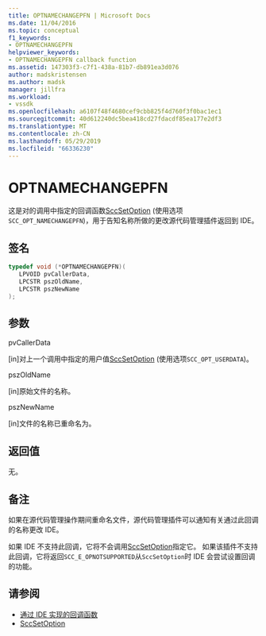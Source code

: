 ```yaml
---
title: OPTNAMECHANGEPFN | Microsoft Docs
ms.date: 11/04/2016
ms.topic: conceptual
f1_keywords:
- OPTNAMECHANGEPFN
helpviewer_keywords:
- OPTNAMECHANGEPFN callback function
ms.assetid: 147303f3-c7f1-438a-81b7-db891ea3d076
author: madskristensen
ms.author: madsk
manager: jillfra
ms.workload:
- vssdk
ms.openlocfilehash: a6107f48f4680cef9cbb825f4d760f3f0bac1ec1
ms.sourcegitcommit: 40d612240dc5bea418cd27fdacdf85ea177e2df3
ms.translationtype: MT
ms.contentlocale: zh-CN
ms.lasthandoff: 05/29/2019
ms.locfileid: "66336230"
---
```

# <a name="optnamechangepfn"></a>OPTNAMECHANGEPFN
这是对的调用中指定的回调函数[SccSetOption](../extensibility/sccsetoption-function.md) (使用选项`SCC_OPT_NAMECHANGEPFN`)，用于告知名称所做的更改源代码管理插件返回到 IDE。

## <a name="signature"></a>签名

```cpp
typedef void (*OPTNAMECHANGEPFN)(
   LPVOID pvCallerData,
   LPCSTR pszOldName,
   LPCSTR pszNewName
);
```

## <a name="parameters"></a>参数
 pvCallerData

[in]对上一个调用中指定的用户值[SccSetOption](../extensibility/sccsetoption-function.md) (使用选项`SCC_OPT_USERDATA`)。

 pszOldName

[in]原始文件的名称。

 pszNewName

[in]文件的名称已重命名为。

## <a name="return-value"></a>返回值
 无。

## <a name="remarks"></a>备注
 如果在源代码管理操作期间重命名文件，源代码管理插件可以通知有关通过此回调的名称更改 IDE。

 如果 IDE 不支持此回调，它将不会调用[SccSetOption](../extensibility/sccsetoption-function.md)指定它。 如果该插件不支持此回调，它将返回`SCC_E_OPNOTSUPPORTED`从`SccSetOption`时 IDE 会尝试设置回调的功能。

## <a name="see-also"></a>请参阅
- [通过 IDE 实现的回调函数](../extensibility/callback-functions-implemented-by-the-ide.md)
- [SccSetOption](../extensibility/sccsetoption-function.md)